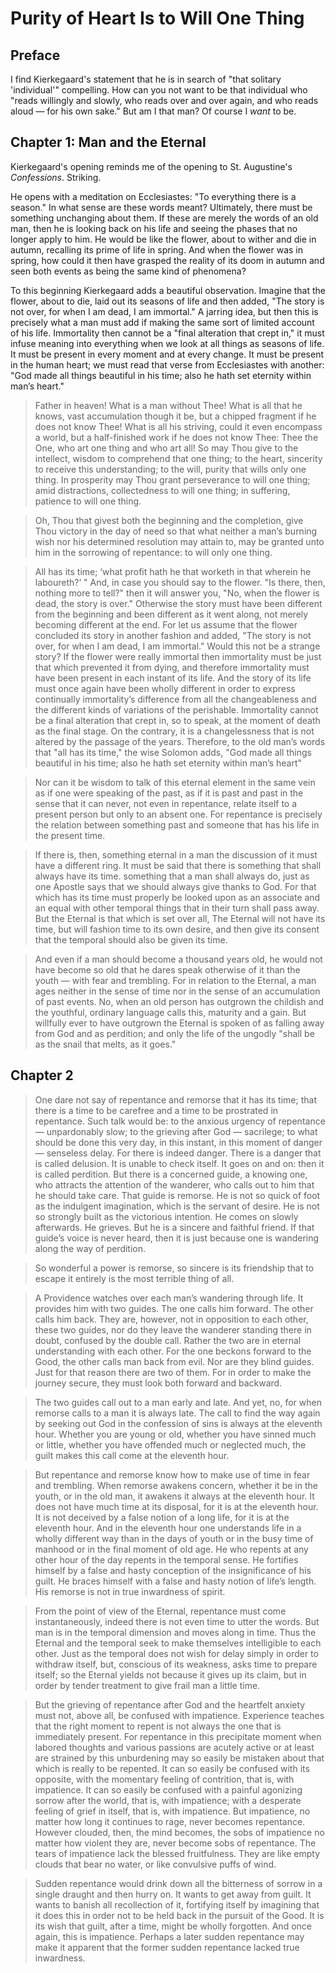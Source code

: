 # Purity of Heart Is to Will One Thing

## Preface

I find Kierkegaard's statement that he is in search of "that solitary 'individual'" compelling. How can you not want to be that individual who "reads willingly and slowly, who reads over and over again, and who reads aloud — for his own sake." But am I that man? Of course I *want* to be.

## Chapter 1: Man and the Eternal

Kierkegaard's opening reminds me of the opening to St. Augustine's *Confessions*. Striking.

He opens with a meditation on Ecclesiastes: "To everything there is a season." In what sense are these words meant? Ultimately, there must be something unchanging about them. If these are merely the words of an old man, then he is looking back on his life and seeing the phases that no longer apply to him. He would be like the flower, about to wither and die in autumn, recalling its prime of life in spring. And when the flower was in spring, how could it then have grasped the reality of its doom in autumn and seen both events as being the same kind of phenomena?

To this beginning Kierkegaard adds a beautiful observation. Imagine that the flower, about to die, laid out its seasons of life and then added, "The story is not over, for when I am dead, I am immortal." A jarring idea, but then this is precisely what a man must add if making the same sort of limited account of his life. Immortality then cannot be a "final alteration that crept in," it must infuse meaning into everything when we look at all things as seasons of life. It must be present in every moment and at every change. It must be present in the human heart; we must read that verse from Ecclesiastes with another: "God made all things beautiful in his time; also he hath set eternity within man’s heart."

> Father in heaven! What is a man without Thee! What is all that he knows, vast accumulation though it be, but a chipped fragment if he does not know Thee! What is all his striving, could it even encompass a world, but a half-finished work if he does not know Thee: Thee the One, who art one thing and who art all! So may Thou give to the intellect, wisdom to comprehend that one thing; to the heart, sincerity to receive this understanding; to the will, purity that wills only one thing. In prosperity may Thou grant perseverance to will one thing; amid distractions, collectedness to will one thing; in suffering, patience to will one thing.

> Oh, Thou that givest both the beginning and the completion, give Thou victory in the day of need so that what neither a man’s burning wish nor his determined resolution may attain to, may be granted unto him in the sorrowing of repentance: to will only one thing.

> All has its time; ‘what profit hath he that worketh in that wherein he laboureth?’ " And, in case you should say to the flower. "Is there, then, nothing more to tell?" then it will answer you, "No, when the flower is dead, the story is over." Otherwise the story must have been different from the beginning and been different as it went along, not merely becoming different at the end. For let us assume that the flower concluded its story in another fashion and added, "The story is not over, for when I am dead, I am immortal." Would this not be a strange story? If the flower were really immortal then immortality must be just that which prevented it from dying, and therefore immortality must have been present in each instant of its life. And the story of its life must once again have been wholly different in order to express continually immortality’s difference from all the changeableness and the different kinds of variations of the perishable. Immortality cannot be a final alteration that crept in, so to speak, at the moment of death as the final stage. On the contrary, it is a changelessness that is not altered by the passage of the years. Therefore, to the old man’s words that "all has its time," the wise Solomon adds, "God made all things beautiful in his time; also he hath set eternity within man’s heart"

> Nor can it be wisdom to talk of this eternal element in the same vein as if one were speaking of the past, as if it is past and past in the sense that it can never, not even in repentance, relate itself to a present person but only to an absent one. For repentance is precisely the relation between something past and someone that has his life in the present time.

> If there is, then, something eternal in a man the discussion of it must have a different ring. It must be said that there is something that shall always have its time. something that a man shall always do, just as one Apostle says that we should always give thanks to God. For that which has its time must properly be looked upon as an associate and an equal with other temporal things that in their turn shall pass away. But the Eternal is that which is set over all, The Eternal will not have its time, but will fashion time to its own desire, and then give its consent that the temporal should also be given its time.

> And even if a man should become a thousand years old, he would not have become so old that he dares speak otherwise of it than the youth — with fear and trembling. For in relation to the Eternal, a man ages neither in the sense of time nor in the sense of an accumulation of past events. No, when an old person has outgrown the childish and the youthful, ordinary language calls this, maturity and a gain. But willfully ever to have outgrown the Eternal is spoken of as falling away from God and as perdition; and only the life of the ungodly "shall be as the snail that melts, as it goes."

## Chapter 2



> One dare not say of repentance and remorse that it has its time; that there is a time to be carefree and a time to be prostrated in repentance. Such talk would be: to the anxious urgency of repentance — unpardonably slow; to the grieving after God — sacrilege; to what should be done this very day, in this instant, in this moment of danger — senseless delay. For there is indeed danger. There is a danger that is called delusion. It is unable to check itself. It goes on and on: then it is called perdition. But there is a concerned guide, a knowing one, who attracts the attention of the wanderer, who calls out to him that he should take care. That guide is remorse. He is not so quick of foot as the indulgent imagination, which is the servant of desire. He is not so strongly built as the victorious intention. He comes on slowly afterwards. He grieves. But he is a sincere and faithful friend. If that guide’s voice is never heard, then it is just because one is wandering along the way of perdition. 

>  So wonderful a power is remorse, so sincere is its friendship that to escape it entirely is the most terrible thing of all.

> A Providence watches over each man’s wandering through life. It provides him with two guides. The one calls him forward. The other calls him back. They are, however, not in opposition to each other, these two guides, nor do they leave the wanderer standing there in doubt, confused by the double call. Rather the two are in eternal understanding with each other. For the one beckons forward to the Good, the other calls man back from evil. Nor are they blind guides. Just for that reason there are two of them. For in order to make the journey secure, they must look both forward and backward. 

> The two guides call out to a man early and late. And yet, no, for when remorse calls to a man it is always late. The call to find the way again by seeking out God in the confession of sins is always at the eleventh hour. Whether you are young or old, whether you have sinned much or little, whether you have offended much or neglected much, the guilt makes this call come at the eleventh hour.

> But repentance and remorse know how to make use of time in fear and trembling. When remorse awakens concern, whether it be in the youth, or in the old man, it awakens it always at the eleventh hour. It does not have much time at its disposal, for it is at the eleventh hour. It is not deceived by a false notion of a long life, for it is at the eleventh hour. And in the eleventh hour one understands life in a wholly different way than in the days of youth or in the busy time of manhood or in the final moment of old age. He who repents at any other hour of the day repents in the temporal sense. He fortifies himself by a false and hasty conception of the insignificance of his guilt. He braces himself with a false and hasty notion of life’s length. His remorse is not in true inwardness of spirit.

> From the point of view of the Eternal, repentance must come instantaneously, indeed there is not even time to utter the words. But man is in the temporal dimension and moves along in time. Thus the Eternal and the temporal seek to make themselves intelligible to each other. Just as the temporal does not wish for delay simply in order to withdraw itself, but, conscious of its weakness, asks time to prepare itself; so the Eternal yields not because it gives up its claim, but in order by tender treatment to give frail man a little time.

> But the grieving of repentance after God and the heartfelt anxiety must not, above all, be confused with impatience. Experience teaches that the right moment to repent is not always the one that is immediately present. For repentance in this precipitate moment when labored thoughts and various passions are acutely active or at least are strained by this unburdening may so easily be mistaken about that which is really to be repented. It can so easily be confused with its opposite, with the momentary feeling of contrition, that is, with impatience. It can so easily be confused with a painful agonizing sorrow after the world, that is, with impatience; with a desperate feeling of grief in itself, that is, with impatience. But impatience, no matter how long it continues to rage, never becomes repentance. However clouded, then, the mind becomes, the sobs of impatience no matter how violent they are, never become sobs of repentance. The tears of impatience lack the blessed fruitfulness. They are like empty clouds that bear no water, or like convulsive puffs of wind.

> Sudden repentance would drink down all the bitterness of sorrow in a single draught and then hurry on. It wants to get away from guilt. It wants to banish all recollection of it, fortifying itself by imagining that it does this in order not to be held back in the pursuit of the Good. It is its wish that guilt, after a time, might be wholly forgotten. And once again, this is impatience. Perhaps a later sudden repentance may make it apparent that the former sudden repentance lacked true inwardness.

> 




